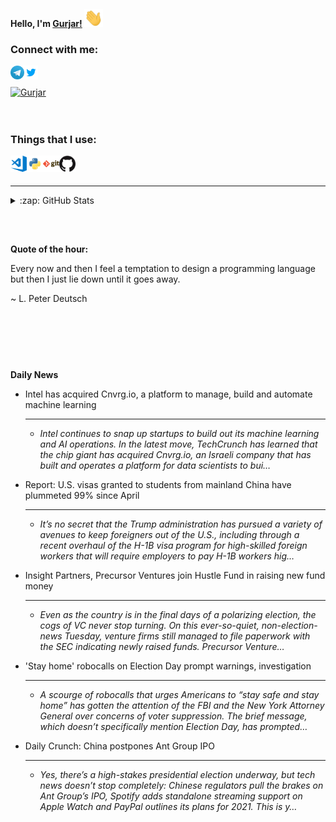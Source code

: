 #### Hello, I'm [Gurjar!](https://GurjarKing.github.io) <img src="https://raw.githubusercontent.com/ABSphreak/ABSphreak/master/gifs/Hi.gif" width="30px"></h2>


### Connect with me:

[<img align="left" alt="Gurjar | Telegram" width="22px" src="https://raw.githubusercontent.com/github/explore/80688e429a7d4ef2fca1e82350fe8e3517d3494d/topics/telegram/telegram.png" />][Telegram]
[<img align="left" alt="Gurjar | Twitter" width="22px" src="https://raw.githubusercontent.com/github/explore/80688e429a7d4ef2fca1e82350fe8e3517d3494d/topics/twitter/twitter.png" />][Twitter]
<br >
<br >
<a href="https://github.com/GurjarKing"><img src="https://komarev.com/ghpvc/?username=GurjarKing" alt="Gurjar" /></a> <br />
<br />
<br />
<!-- <br >

![](https://visitor-badge.glitch.me/badge?page_id=GurjarKing)

<br /> -->

### Things that I use:

[<img align="left" alt="Visual Studio Code" width="26px" src="https://raw.githubusercontent.com/github/explore/80688e429a7d4ef2fca1e82350fe8e3517d3494d/topics/visual-studio-code/visual-studio-code.png" />][VSCode]
[<img align="left" alt="Python" width="26px" src="https://raw.githubusercontent.com/github/explore/80688e429a7d4ef2fca1e82350fe8e3517d3494d/topics/python/python.png" />][Python]
[<img align="left" alt="Git" width="26px" src="https://raw.githubusercontent.com/github/explore/80688e429a7d4ef2fca1e82350fe8e3517d3494d/topics/git/git.png" />][Git]
[<img align="left" alt="GitHub" width="26px" src="https://raw.githubusercontent.com/github/explore/78df643247d429f6cc873026c0622819ad797942/topics/github/github.png" />][Github]

<br />
<br />

---
<details>
  <summary>:zap: GitHub Stats</summary>

<img align="left" alt="Gurjar's Github Stats" src="https://github-readme-stats.vercel.app/api?username=GurjarKing&show_icons=true&hide_border=true&count_private=true&include_all_commit=true&theme=algolia" />

</details>

<!-- ### 🔔 My latest tweet
<a href="https://twitter.com/Gurjar_King43" target="_blank">
	<img src="https://github.com/GurjarKing/GurjarKing/raw/master/tweet.png" width="70%" align="center" alt="Click to view on Twitter" title="My latest tweet, as an image"/>
</a> -->
<br>

<pre>

</pre>

**Quote of the hour:**

Every now and then I feel a temptation to design a programming language but then I just lie down until it goes away.

~ L. Peter Deutsch
<pre>

</pre>
<br>
<pre>


</pre>
<strong>Daily News</strong>
  
  - Intel has acquired Cnvrg.io, a platform to manage, build and automate machine learning
     <hr/>
     
      - *Intel continues to snap up startups to build out its machine learning and AI operations. In the latest move, TechCrunch has learned that the chip giant has acquired Cnvrg.io, an Israeli company that has built and operates a platform for data scientists to bui…*
     
  - Report: U.S. visas granted to students from mainland China have plummeted 99% since April
      <hr/>
      
      - *It’s no secret that the Trump administration has pursued a variety of avenues to keep foreigners out of the U.S., including through a recent overhaul of the H-1B visa program for high-skilled foreign workers that will require employers to pay H-1B workers hig…*
      
  - Insight Partners, Precursor Ventures join Hustle Fund in raising new fund money
      <hr/>
      
      - *Even as the country is in the final days of a polarizing election, the cogs of VC never stop turning. On this ever-so-quiet, non-election-news Tuesday, venture firms still managed to file paperwork with the SEC indicating newly raised funds. Precursor Venture…*
      
  - 'Stay home' robocalls on Election Day prompt warnings, investigation
      <hr/>
      
      - *A scourge of robocalls that urges Americans to “stay safe and stay home” has gotten the attention of the FBI and the New York Attorney General over concerns of voter suppression. The brief message, which doesn’t specifically mention Election Day, has prompted…*
       
  - Daily Crunch: China postpones Ant Group IPO
      <hr/>
       
       - *Yes, there’s a high-stakes presidential election underway, but tech news doesn’t stop completely: Chinese regulators pull the brakes on Ant Group’s IPO, Spotify adds standalone streaming support on Apple Watch and PayPal outlines its plans for 2021. This is y…*
      

<br />

[VSCode]: https://code.visualstudio.com/
[Python]: https://www.python.org/
[Git]: https://git-scm.com/
[Github]: https://github.com/
[Telegram]: https://t.me/Gurjar_King/
[Twitter]: https://twitter.com/Gurjar_King43/
